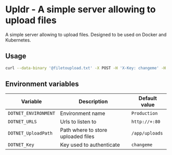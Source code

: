 # Upldr - A simple server allowing to upload files

A simple server allowing to upload files. Designed to be used on Docker and Kubernetes.

## Usage

```bash
curl --data-binary '@filetoupload.txt' -X POST -H 'X-Key: changeme' -H 'X-File-Name: fileonserver.txt' -H 'Content-Type: application/octet-stream' http://upldr/upload -v
```

## Environment variables

| Variable | Description | Default value |
| -------- | ----------- | ------------- |
| `DOTNET_ENVIRONMENT` | Environment name | `Production` |
| `DOTNET_URLS` | Urls to listen to | `http://+:80` |
| `DOTNET_UploadPath` | Path where to store uploaded files | `/app/uploads` |
| `DOTNET_Key` | Key used to authenticate | `changeme` |
